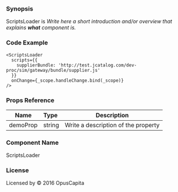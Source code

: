 ### Synopsis

ScriptsLoader is 
*Write here a short introduction and/or overview that explains **what** component is.*

### Code Example

```
<ScriptsLoader
  scripts={{
    supplierBundle: 'http://test.jcatalog.com/dev-proc/sim/gateway/bundle/supplier.js'
  }}
  onChange={_scope.handleChange.bind(_scope)}
/>
```

### Props Reference

| Name                          | Type                  | Description                                                |
| ------------------------------|:----------------------| -----------------------------------------------------------|
| demoProp | string | Write a description of the property |

### Component Name

ScriptsLoader

### License

Licensed by © 2016 OpusCapita

